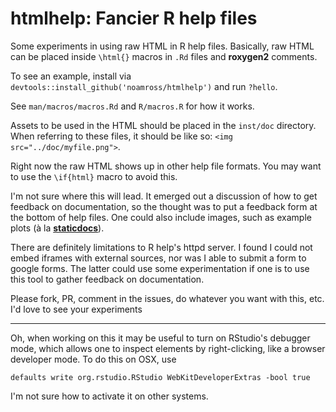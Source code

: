 <!-- README.md is generated from README.Rmd. Please edit that file -->
htmlhelp: Fancier R help files
==============================

Some experiments in using raw HTML in R help files. Basically, raw HTML can be placed inside `\html{}` macros in `.Rd` files and **roxygen2** comments.

To see an example, install via `devtools::install_github('noamross/htmlhelp')` and run `?hello`.

See `man/macros/macros.Rd` and `R/macros.R` for how it works.

Assets to be used in the HTML should be placed in the `inst/doc` directory. When referring to these files, it should be like so: `<img src="../doc/myfile.png">`.

Right now the raw HTML shows up in other help file formats. You may want to use the `\if{html}` macro to avoid this.

I'm not sure where this will lead. It emerged out a discussion of how to get feedback on documentation, so the thought was to put a feedback form at the bottom of help files. One could also include images, such as example plots (à la [**staticdocs**](https://github.com/hadley/staticdocs)).

There are definitely limitations to R help's httpd server. I found I could not embed iframes with external sources, nor was I able to submit a form to google forms. The latter could use some experimentation if one is to use this tool to gather feedback on documentation.

Please fork, PR, comment in the issues, do whatever you want with this, etc. I'd love to see your experiments

------------------------------------------------------------------------

Oh, when working on this it may be useful to turn on RStudio's debugger mode, which allows one to inspect elements by right-clicking, like a browser developer mode. To do this on OSX, use

    defaults write org.rstudio.RStudio WebKitDeveloperExtras -bool true

I'm not sure how to activate it on other systems.

